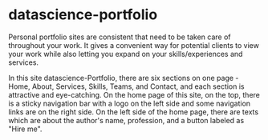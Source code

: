 # datascience-portfolio
Personal portfolio sites are consistent that need to be taken care of throughout your work. It gives a convenient way for potential clients to view your work while also letting you expand on your skills/experiences and services.

In this site datascience-Portfolio, there are six sections on one page - Home, About, Services, Skills, Teams, and Contact, and each section is attractive and eye-catching. On the home page of this site, on the top, there is a sticky navigation bar with a logo on the left side and some navigation links are on the right side. On the left side of the home page, there are texts which are about the author's name, profession, and a button labeled as "Hire me".
